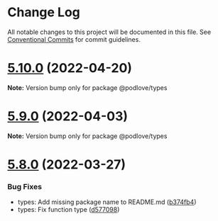 # Change Log

All notable changes to this project will be documented in this file.
See [Conventional Commits](https://conventionalcommits.org) for commit guidelines.

# [5.10.0](https://github.com/podlove/podlove-ui/compare/v5.9.0...v5.10.0) (2022-04-20)

**Note:** Version bump only for package @podlove/types





# [5.9.0](https://github.com/podlove/podlove-ui/compare/v5.8.0...v5.9.0) (2022-04-03)

**Note:** Version bump only for package @podlove/types





# [5.8.0](https://github.com/podlove/podlove-ui/compare/v5.7.4...v5.8.0) (2022-03-27)


### Bug Fixes

* types: Add missing package name to README.md ([b374fb4](https://github.com/podlove/podlove-ui/commit/b374fb4abade724887eb101d6b84f8d5558473e3))
* types: Fix function type ([d577098](https://github.com/podlove/podlove-ui/commit/d577098d35b28efd4391e800d3a0be6c271e1cba))
